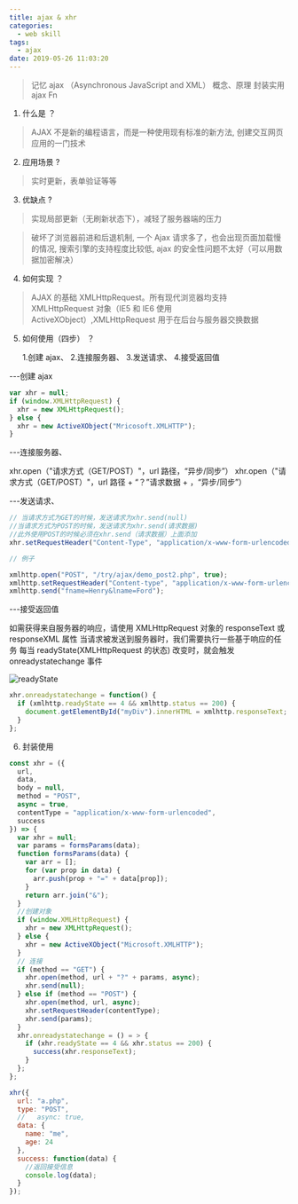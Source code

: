 ```yaml
---
title: ajax & xhr
categories:
  - web skill
tags:
  - ajax
date: 2019-05-26 11:03:20
---
```


> 记忆 ajax （Asynchronous JavaScript and XML） 概念、原理 封装实用 ajax Fn

<!--more-->

1. 什么是 ？

> AJAX 不是新的编程语言，而是一种使用现有标准的新方法, 创建交互网页应用的一门技术

2. 应用场景 ?

> 实时更新，表单验证等等

3. 优缺点 ?

> 实现局部更新（无刷新状态下），减轻了服务器端的压力

> 破坏了浏览器前进和后退机制, 一个 Ajax 请求多了，也会出现页面加载慢的情况, 搜索引擎的支持程度比较低, ajax 的安全性问题不太好（可以用数据加密解决）

4. 如何实现 ？

> AJAX 的基础 XMLHttpRequest。所有现代浏览器均支持 XMLHttpRequest 对象（IE5 和 IE6 使用 ActiveXObject）,XMLHttpRequest 用于在后台与服务器交换数据

5. 如何使用（四步） ？

   1.创建 ajax、 2.连接服务器、 3.发送请求、 4.接受返回值

---创建 ajax

```js
var xhr = null;
if (window.XMLHttpRequest) {
  xhr = new XMLHttpRequest();
} else {
  xhr = new ActiveXObject("Mricosoft.XMLHTTP");
}
```

---连接服务器、

xhr.open（"请求方式（GET/POST）"，url 路径，“异步/同步”）
xhr.open（"请求方式（GET/POST）"，url 路径 + “？”请求数据 + ，“异步/同步”）

---发送请求、

```js
// 当请求方式为GET的时候，发送请求为xhr.send(null)
//当请求方式为POST的时候，发送请求为xhr.send(请求数据)
//此外使用POST的时候必须在xhr.send（请求数据）上面添加
xhr.setRequestHeader("Content-Type", "application/x-www-form-urlencoded");

// 例子

xmlhttp.open("POST", "/try/ajax/demo_post2.php", true);
xmlhttp.setRequestHeader("Content-type", "application/x-www-form-urlencoded");
xmlhttp.send("fname=Henry&lname=Ford");
```

---接受返回值

如需获得来自服务器的响应，请使用 XMLHttpRequest 对象的 responseText 或 responseXML 属性
当请求被发送到服务器时，我们需要执行一些基于响应的任务
每当 readyState(XMLHttpRequest 的状态) 改变时，就会触发 onreadystatechange 事件

![readyState](/img/ajax/xhr.png)

```js
xhr.onreadystatechange = function() {
  if (xmlhttp.readyState == 4 && xmlhttp.status == 200) {
    document.getElementById("myDiv").innerHTML = xmlhttp.responseText;
  }
};
```

6. 封装使用

```js
const xhr = ({
  url,
  data,
  body = null,
  method = "POST",
  async = true,
  contentType = "application/x-www-form-urlencoded",
  success
}) => {
  var xhr = null;
  var params = formsParams(data);
  function formsParams(data) {
    var arr = [];
    for (var prop in data) {
      arr.push(prop + "=" + data[prop]);
    }
    return arr.join("&");
  }
  //创建对象
  if (window.XMLHttpRequest) {
    xhr = new XMLHttpRequest();
  } else {
    xhr = new ActiveXObject("Microsoft.XMLHTTP");
  }
  // 连接
  if (method == "GET") {
    xhr.open(method, url + "?" + params, async);
    xhr.send(null);
  } else if (method == "POST") {
    xhr.open(method, url, async);
    xhr.setRequestHeader(contentType);
    xhr.send(params);
  }
  xhr.onreadystatechange = () = > {
    if (xhr.readyState == 4 && xhr.status == 200) {
      success(xhr.responseText);
    }
  };
};

xhr({
  url: "a.php",
  type: "POST",
  //   async: true,
  data: {
    name: "me",
    age: 24
  },
  success: function(data) {
    //返回接受信息
    console.log(data);
  }
});
```
